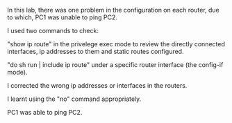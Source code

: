 In this lab, there was one problem in the configuration on each router, due to which, PC1 was unable to ping PC2. 

I used two commands to check:

"show ip route" in the privelege exec mode to review the directly connected interfaces, ip addresses to them and static routes configured.

"do sh run | include ip route" under a specific router interface (the config-if mode).

I corrected the wrong ip addresses or interfaces in the routers. 

I learnt using the "no" command appropriately.

PC1 was able to ping PC2.
